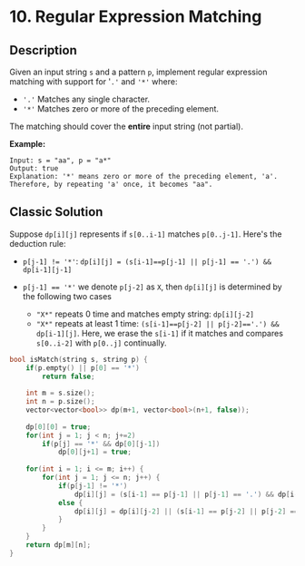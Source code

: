 # 10. Regular Expression Matching

## Description
Given an input string `s` and a pattern `p`, implement regular expression matching with support for '`.'` and `'*'` where:

- `'.'` Matches any single character.​​​​
- `'*'` Matches zero or more of the preceding element.

The matching should cover the **entire** input string (not partial).

**Example:**
```
Input: s = "aa", p = "a*"
Output: true
Explanation: '*' means zero or more of the preceding element, 'a'. Therefore, by repeating 'a' once, it becomes "aa".
```

## Classic Solution
Suppose `dp[i][j]` represents if `s[0..i-1]` matches `p[0..j-1]`. Here's the deduction rule:

- `p[j-1] != '*'`: `dp[i][j] = (s[i-1]==p[j-1] || p[j-1] == '.') && dp[i-1][j-1]` 
- `p[j-1] == '*'`
    we denote `p[j-2]` as `X`, then `dp[i][j]` is determined by the following two cases
    
    - `"X*"` repeats 0 time and matches empty string: `dp[i][j-2]`
    - `"X*"` repeats at least 1 time: `(s[i-1]==p[j-2] || p[j-2]=='.') && dp[i-1][j]`. Here, we erase the `s[i-1]` if it matches and compares `s[0..i-2]` with `p[0..j]` continually. 


```C++
bool isMatch(string s, string p) {
    if(p.empty() || p[0] == '*')
        return false;
    
    int m = s.size();
    int n = p.size();
    vector<vector<bool>> dp(m+1, vector<bool>(n+1, false));
    
    dp[0][0] = true;
    for(int j = 1; j < n; j+=2)
        if(p[j] == '*' && dp[0][j-1])
            dp[0][j+1] = true;
    
    for(int i = 1; i <= m; i++) {
        for(int j = 1; j <= n; j++) {
            if(p[j-1] != '*') 
                dp[i][j] = (s[i-1] == p[j-1] || p[j-1] == '.') && dp[i-1][j-1];
            else {
                dp[i][j] = dp[i][j-2] || (s[i-1] == p[j-2] || p[j-2] == '.') && dp[i-1][j];
            }
        }
    }
    return dp[m][n];
}
```